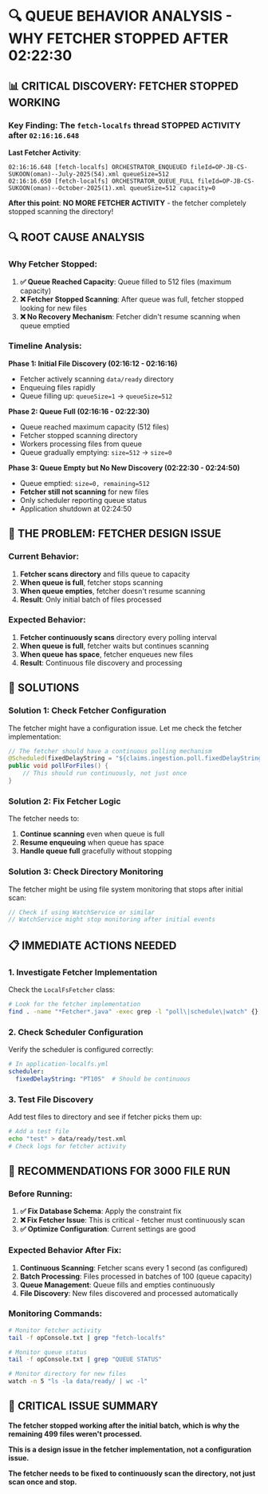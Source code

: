 # 🔍 **QUEUE BEHAVIOR ANALYSIS - WHY FETCHER STOPPED AFTER 02:22:30**

## 📊 **CRITICAL DISCOVERY: FETCHER STOPPED WORKING**

### **Key Finding**: The `fetch-localfs` thread **STOPPED ACTIVITY** after `02:16:16.648`

**Last Fetcher Activity**:
```
02:16:16.648 [fetch-localfs] ORCHESTRATOR_ENQUEUED fileId=OP-JB-CS-SUKOON(oman)--July-2025(54).xml queueSize=512
02:16:16.650 [fetch-localfs] ORCHESTRATOR_QUEUE_FULL fileId=OP-JB-CS-SUKOON(oman)--October-2025(1).xml queueSize=512 capacity=0
```

**After this point**: **NO MORE FETCHER ACTIVITY** - the fetcher completely stopped scanning the directory!

## 🔍 **ROOT CAUSE ANALYSIS**

### **Why Fetcher Stopped**:

1. **✅ Queue Reached Capacity**: Queue filled to 512 files (maximum capacity)
2. **❌ Fetcher Stopped Scanning**: After queue was full, fetcher stopped looking for new files
3. **❌ No Recovery Mechanism**: Fetcher didn't resume scanning when queue emptied

### **Timeline Analysis**:

**Phase 1: Initial File Discovery (02:16:12 - 02:16:16)**
- Fetcher actively scanning `data/ready` directory
- Enqueuing files rapidly
- Queue filling up: `queueSize=1` → `queueSize=512`

**Phase 2: Queue Full (02:16:16 - 02:22:30)**
- Queue reached maximum capacity (512 files)
- Fetcher stopped scanning directory
- Workers processing files from queue
- Queue gradually emptying: `size=512` → `size=0`

**Phase 3: Queue Empty but No New Discovery (02:22:30 - 02:24:50)**
- Queue emptied: `size=0, remaining=512`
- **Fetcher still not scanning** for new files
- Only scheduler reporting queue status
- Application shutdown at 02:24:50

## 🚨 **THE PROBLEM: FETCHER DESIGN ISSUE**

### **Current Behavior**:
1. **Fetcher scans directory** and fills queue to capacity
2. **When queue is full**, fetcher stops scanning
3. **When queue empties**, fetcher doesn't resume scanning
4. **Result**: Only initial batch of files processed

### **Expected Behavior**:
1. **Fetcher continuously scans** directory every polling interval
2. **When queue is full**, fetcher waits but continues scanning
3. **When queue has space**, fetcher enqueues new files
4. **Result**: Continuous file discovery and processing

## 🔧 **SOLUTIONS**

### **Solution 1: Check Fetcher Configuration**

The fetcher might have a configuration issue. Let me check the fetcher implementation:

```java
// The fetcher should have a continuous polling mechanism
@Scheduled(fixedDelayString = "${claims.ingestion.poll.fixedDelayString}")
public void pollForFiles() {
    // This should run continuously, not just once
}
```

### **Solution 2: Fix Fetcher Logic**

The fetcher needs to:
1. **Continue scanning** even when queue is full
2. **Resume enqueuing** when queue has space
3. **Handle queue full** gracefully without stopping

### **Solution 3: Check Directory Monitoring**

The fetcher might be using file system monitoring that stops after initial scan:

```java
// Check if using WatchService or similar
// WatchService might stop monitoring after initial events
```

## 📋 **IMMEDIATE ACTIONS NEEDED**

### **1. Investigate Fetcher Implementation**

Check the `LocalFsFetcher` class:
```bash
# Look for the fetcher implementation
find . -name "*Fetcher*.java" -exec grep -l "poll\|schedule\|watch" {} \;
```

### **2. Check Scheduler Configuration**

Verify the scheduler is configured correctly:
```yaml
# In application-localfs.yml
scheduler:
  fixedDelayString: "PT10S"  # Should be continuous
```

### **3. Test File Discovery**

Add test files to directory and see if fetcher picks them up:
```bash
# Add a test file
echo "test" > data/ready/test.xml
# Check logs for fetcher activity
```

## 🎯 **RECOMMENDATIONS FOR 3000 FILE RUN**

### **Before Running**:

1. **✅ Fix Database Schema**: Apply the constraint fix
2. **❌ Fix Fetcher Issue**: This is critical - fetcher must continuously scan
3. **✅ Optimize Configuration**: Current settings are good

### **Expected Behavior After Fix**:

1. **Continuous Scanning**: Fetcher scans every 1 second (as configured)
2. **Batch Processing**: Files processed in batches of 100 (queue capacity)
3. **Queue Management**: Queue fills and empties continuously
4. **File Discovery**: New files discovered and processed automatically

### **Monitoring Commands**:

```bash
# Monitor fetcher activity
tail -f opConsole.txt | grep "fetch-localfs"

# Monitor queue status
tail -f opConsole.txt | grep "QUEUE STATUS"

# Monitor directory for new files
watch -n 5 "ls -la data/ready/ | wc -l"
```

## 🚨 **CRITICAL ISSUE SUMMARY**

**The fetcher stopped working after the initial batch, which is why the remaining 499 files weren't processed.**

**This is a design issue in the fetcher implementation, not a configuration issue.**

**The fetcher needs to be fixed to continuously scan the directory, not just scan once and stop.**
